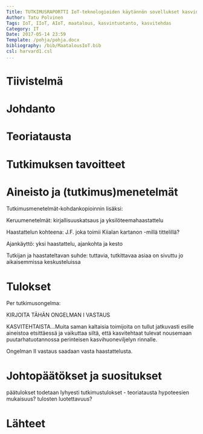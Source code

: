 ```yaml
---
Title: TUTKIMUSRAPORTTI IoT-teknologioiden käytännön sovellukset kasvintuotannossa
Author: Tatu Polvinen
Tags: IoT, IIoT, AIoT, maatalous, kasvintuotanto, kasvitehdas
Category: IT
Date: 2017-05-14 23:59
Template: /pohja/pohja.docx
bibliography: /bib/MaatalousIoT.bib
csl: harvard1.csl
...
```


# Tiivistelmä


# Johdanto


# Teoriatausta


# Tutkimuksen tavoitteet


# Aineisto ja (tutkimus)menetelmät

Tutkimusmenetelmät-kohdankopioinnin lisäksi:

Keruumenetelmät: kirjallisuuskatsaus ja yksilöteemahaastattelu

Haastattelun kohteena: J.F. joka toimii Kiialan kartanon -millä tittelillä?

Ajankäyttö: yksi haastattelu, ajankohta ja kesto

Tutkijan ja haastateltavan suhde: tuttavia, tutkittavaa asiaa on sivuttu jo aikaisemmissa keskusteluissa

# Tulokset

Per tutkimusongelma:

KIRJOITA TÄHÄN ONGELMAN I VASTAUS

KASVITEHTAISTA...Muita saman kaltaisia toimijoita on tullut jatkuvasti esille aineistoa etsittäessä ja vaikuttaa siltä, että kasvitehtaat tulevat nousemaan puutarhatuotannossa perinteisen kasvihuoneviljelyn rinnalle.

Ongelman II vastaus saadaan vasta haastattelusta.

# Johtopäätökset ja suositukset

päätulokset todetaan lyhyesti
tutkimustulokset - teoriatausta
hypoteesien mukaisuus?
tulosten luotettavuus?

# Lähteet